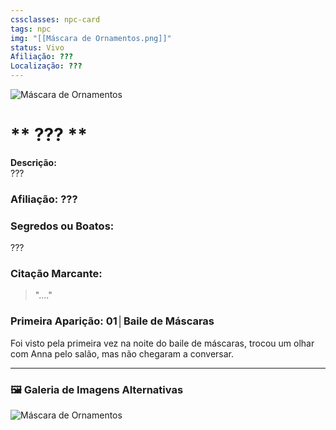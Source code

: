 ```yaml
---
cssclasses: npc-card
tags: npc
img: "[[Máscara de Ornamentos.png]]"
status: Vivo
Afiliação: ???
Localização: ???
---
```


<img src="Máscara de Ornamentos.png" alt="Máscara de Ornamentos" />

# ** ??? **
**Descrição:**  
???

### **Afiliação:** ???


### **Segredos ou Boatos:**  
???

### **Citação Marcante:**  
> "...."

### **Primeira Aparição:** 01│Baile de Máscaras
Foi visto pela primeira vez na noite do baile de máscaras, trocou um olhar com Anna pelo salão, mas não chegaram a conversar.


---

### 🖼️ **Galeria de Imagens Alternativas**

<div class="npc-gallery">
    <img src="Máscara de Ornamentos.png" alt="Máscara de Ornamentos" />
</div>
